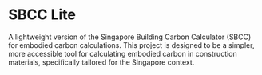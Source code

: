 # SBCC Lite

A lightweight version of the Singapore Building Carbon Calculator (SBCC) for embodied carbon calculations.
This project is designed to be a simpler, more accessible tool for calculating embodied carbon in construction materials, specifically tailored for the Singapore context.
